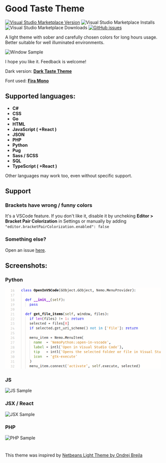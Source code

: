 # Good Taste Theme

[![Visual Studio Marketplace Version](https://img.shields.io/visual-studio-marketplace/v/faelv.good-taste-theme?style=flat-square)](https://marketplace.visualstudio.com/items?itemName=faelv.good-taste-theme)
![Visual Studio Marketplace Installs](https://img.shields.io/visual-studio-marketplace/i/faelv.good-taste-theme?style=flat-square)
![Visual Studio Marketplace Downloads](https://img.shields.io/visual-studio-marketplace/d/faelv.good-taste-theme?style=flat-square)
[![GitHub issues](https://img.shields.io/github/issues/faelv/good-taste-theme?style=flat-square)](https://github.com/faelv/good-taste-theme/issues)

A light theme with sober and carefully chosen colors for long hours usage.
Better suitable for well illuminated environments.

![Window Sample](https://github.com/faelv/good-taste-theme/raw/HEAD/images/sample-window.png)

I hope you like it. Feedback is welcome!

Dark version: [**Dark Taste Theme**](https://marketplace.visualstudio.com/items?itemName=faelv.dark-taste-theme)

Font used: [**Fira Mono**](https://mozilla.github.io/Fira/)

## Supported languages:

- **C#**
- **CSS**
- **Go**
- **HTML**
- **JavaScript ( +React )**
- **JSON**
- **PHP**
- **Python**
- **Pug**
- **Sass / SCSS**
- **SQL**
- **TypeScript ( +React )**

Other languages may work too, even without specific support.

## Support

### Brackets have wrong / funny colors

It's a VSCode feature. If you don't like it, disable it by uncheking **Editor > Bracket Pair Colorization** in Settings or manually by adding `"editor.bracketPairColorization.enabled": false`

### Something else?

Open an issue [here](https://github.com/faelv/good-taste-theme/issues).

## Screenshots:

### Python

![Python Sample](https://github.com/faelv/good-taste-theme/raw/HEAD/images/sample-python.png)

### JS

![JS Sample](https://github.com/faelv/good-taste-theme/raw/HEAD/images/sample-js.png)

### JSX / React

![JSX Sample](https://github.com/faelv/good-taste-theme/raw/HEAD/images/sample-jsx.png)

### PHP

![PHP Sample](https://github.com/faelv/good-taste-theme/raw/HEAD/images/sample-php.png)

#

This theme was inspired by [Netbeans Light Theme by Ondrej Brejla](https://github.com/obrejla/vscode-netbeans-light-theme)
